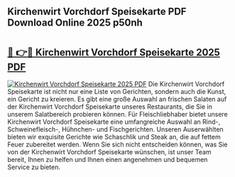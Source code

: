 ## Kirchenwirt Vorchdorf Speisekarte PDF Download Online 2025 p50nh

# <h2><a href="http://gccutt3.nevu.top/?p=Kirchenwirt+Vorchdorf+Speisekarte">🔗 👉🔴 Kirchenwirt Vorchdorf Speisekarte 2025 PDF</a></h2>

[![Kirchenwirt Vorchdorf Speisekarte 2025 PDF](https://i.imgur.com/dBaPXMq.png)](http://gccutt3.nevu.top/?p=Kirchenwirt+Vorchdorf+Speisekarte)
Die Kirchenwirt Vorchdorf Speisekarte ist nicht nur eine Liste von Gerichten, sondern auch die Kunst, ein Gericht zu kreieren. Es gibt eine große Auswahl an frischen Salaten auf der Kirchenwirt Vorchdorf Speisekarte unseres Restaurants, die Sie in unserem Salatbereich probieren können. Für Fleischliebhaber bietet unsere Kirchenwirt Vorchdorf Speisekarte eine umfangreiche Auswahl an Rind-, Schweinefleisch-, Hühnchen- und Fischgerichten. Unseren Auserwählten bieten wir exquisite Gerichte wie Schaschlik und Steak an, die auf fettem Feuer zubereitet werden. Wenn Sie sich nicht entscheiden können, was Sie von der Kirchenwirt Vorchdorf Speisekarte wünschen, ist unser Team bereit, Ihnen zu helfen und Ihnen einen angenehmen und bequemen Service zu bieten.
